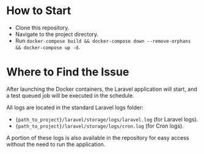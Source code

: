# How to Start
* Clone this repository.
* Navigate to the project directory.
* Run `docker-compose build && docker-compose down --remove-orphans && docker-compose up -d`.

# Where to Find the Issue
After launching the Docker containers, the Laravel application will start, and a test queued job will be executed in the schedule.

All logs are located in the standard Laravel logs folder: 
* `{path_to_project}/laravel/storage/logs/laravel.log` (for Laravel logs).
* `{path_to_project}/laravel/storage/logs/cron.log` (for Cron logs).

A portion of these logs is also available in the repository for easy access without the need to run the application.
